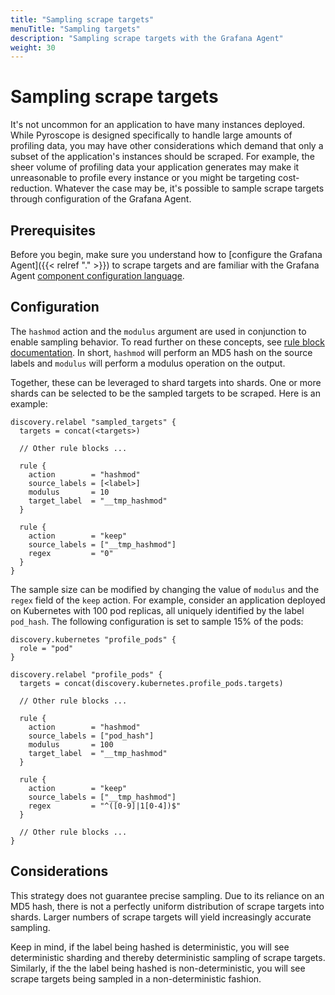 ```yaml
---
title: "Sampling scrape targets"
menuTitle: "Sampling targets"
description: "Sampling scrape targets with the Grafana Agent"
weight: 30
---
```


# Sampling scrape targets

It's not uncommon for an application to have many instances deployed. While Pyroscope is designed specifically to handle large amounts of profiling data, you may have other considerations which demand that only a subset of the application's instances should be scraped. For example, the sheer volume of profiling data your application generates may make it unreasonable to profile every instance or you might be targeting cost-reduction. Whatever the case may be, it's possible to sample scrape targets through configuration of the Grafana Agent.

## Prerequisites

Before you begin, make sure you understand how to [configure the Grafana Agent]({{< relref "." >}}) to scrape targets and are familiar with the Grafana Agent [component configuration language](/docs/agent/latest/flow/config-language/components).

## Configuration

The `hashmod` action and the `modulus` argument are used in conjunction to enable sampling behavior. To read further on these concepts, see [rule block documentation](/docs/agent/latest/flow/reference/components/discovery.relabel#rule-block). In short, `hashmod` will perform an MD5 hash on the source labels and `modulus` will perform a modulus operation on the output.

Together, these can be leveraged to shard targets into shards. One or more shards can be selected to be the sampled targets to be scraped. Here is an example:

```river
discovery.relabel "sampled_targets" {
  targets = concat(<targets>)

  // Other rule blocks ...

  rule {
    action        = "hashmod"
    source_labels = [<label>]
    modulus       = 10
    target_label  = "__tmp_hashmod"
  }

  rule {
    action        = "keep"
    source_labels = ["__tmp_hashmod"]
    regex         = "0"
  }
}
```

The sample size can be modified by changing the value of `modulus` and the `regex` field of the `keep` action. For example, consider an application deployed on Kubernetes with 100 pod replicas, all uniquely identified by the label `pod_hash`. The following configuration is set to sample 15% of the pods:

```river
discovery.kubernetes "profile_pods" {
  role = "pod"
}

discovery.relabel "profile_pods" {
  targets = concat(discovery.kubernetes.profile_pods.targets)

  // Other rule blocks ...

  rule {
    action        = "hashmod"
    source_labels = ["pod_hash"]
    modulus       = 100
    target_label  = "__tmp_hashmod"
  }

  rule {
    action        = "keep"
    source_labels = ["__tmp_hashmod"]
    regex         = "^([0-9]|1[0-4])$"
  }

  // Other rule blocks ...
}
```

## Considerations

This strategy does not guarantee precise sampling. Due to its reliance on an MD5 hash, there is not a perfectly uniform distribution of scrape targets into shards. Larger numbers of scrape targets will yield increasingly accurate sampling.

Keep in mind, if the label being hashed is deterministic, you will see deterministic sharding and thereby deterministic sampling of scrape targets. Similarly, if the the label being hashed is non-deterministic, you will see scrape targets being sampled in a non-deterministic fashion.
